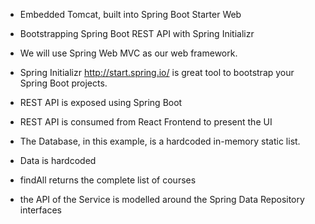 * Embedded Tomcat, built into Spring Boot Starter Web
* Bootstrapping Spring Boot REST API with Spring Initializr
* We will use Spring Web MVC as our web framework.
* Spring Initializr http://start.spring.io/ is great tool to bootstrap your Spring Boot projects.

* REST API is exposed using Spring Boot
* REST API is consumed from React Frontend to present the UI
* The Database, in this example, is a hardcoded in-memory static list.

* Data is hardcoded
* findAll returns the complete list of courses
* the API of the Service is modelled around the Spring Data Repository interfaces
